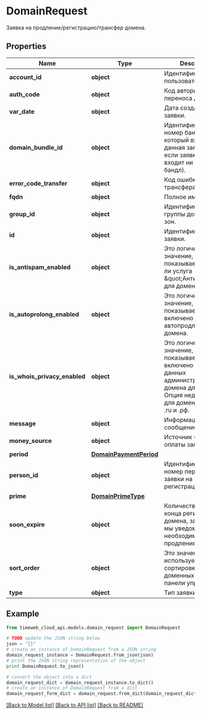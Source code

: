 # DomainRequest

Заявка на продление/регистрацию/трансфер домена.

## Properties
Name | Type | Description | Notes
------------ | ------------- | ------------- | -------------
**account_id** | **object** | Идентификатор пользователя | 
**auth_code** | **object** | Код авторизации для переноса домена. | 
**var_date** | **object** | Дата создания заявки. | 
**domain_bundle_id** | **object** | Идентификационный номер бандла, в который входит данная заявка (null - если заявка не входит ни в один бандл). | 
**error_code_transfer** | **object** | Код ошибки трансфера домена. | 
**fqdn** | **object** | Полное имя домена. | 
**group_id** | **object** | Идентификатор группы доменных зон. | 
**id** | **object** | Идентификатор заявки. | 
**is_antispam_enabled** | **object** | Это логическое значение, которое показывает включена ли услуга \&quot;Антиспам\&quot; для домена | 
**is_autoprolong_enabled** | **object** | Это логическое значение, которое показывает, включено ли автопродление домена. | 
**is_whois_privacy_enabled** | **object** | Это логическое значение, которое показывает, включено ли скрытие данных администратора домена для whois. Опция недоступна для доменов в зонах .ru и .рф. | 
**message** | **object** | Информационное сообщение о заявке. | 
**money_source** | **object** | Источник (способ) оплаты заявки. | 
**period** | [**DomainPaymentPeriod**](DomainPaymentPeriod.md) |  | 
**person_id** | **object** | Идентификационный номер персоны для заявки на регистрацию. | 
**prime** | [**DomainPrimeType**](DomainPrimeType.md) |  | 
**soon_expire** | **object** | Количество дней до конца регистрации домена, за которые мы уведомим о необходимости продления. | 
**sort_order** | **object** | Это значение используется для сортировки доменных зон в панели управления. | 
**type** | **object** | Тип заявки. | 

## Example

```python
from timeweb_cloud_api.models.domain_request import DomainRequest

# TODO update the JSON string below
json = "{}"
# create an instance of DomainRequest from a JSON string
domain_request_instance = DomainRequest.from_json(json)
# print the JSON string representation of the object
print DomainRequest.to_json()

# convert the object into a dict
domain_request_dict = domain_request_instance.to_dict()
# create an instance of DomainRequest from a dict
domain_request_form_dict = domain_request.from_dict(domain_request_dict)
```
[[Back to Model list]](../README.md#documentation-for-models) [[Back to API list]](../README.md#documentation-for-api-endpoints) [[Back to README]](../README.md)


